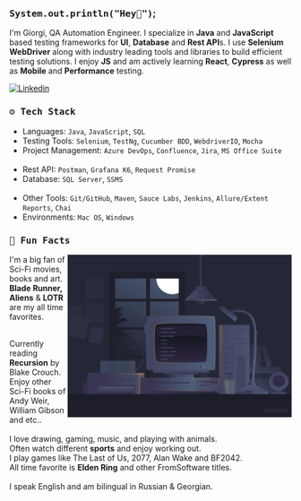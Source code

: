 ### <samp>System.out.println("Hey👋")</samp>;

<p align='left'>

I'm Giorgi, QA Automation Engineer. I specialize in <strong>Java</strong> and <strong>JavaScript</strong> based testing frameworks for <strong>UI</strong>, <strong>Database</strong> and <strong>Rest API</strong>s. I use <strong>Selenium WebDriver</strong> along with industry leading tools and libraries to build efficient testing solutions. I enjoy <strong>JS</strong> and am actively learning <strong>React</strong>, <strong>Cypress</strong> as well as <strong>Mobile</strong> and <strong>Performance</strong> testing.

</p>

<div align="left">

<a href="https://www.linkedin.com/in/giorgitsereteli/">![Linkedin](https://img.shields.io/badge/LinkedIn-0077B5?style=for-the-badge&logo=linkedin&logoColor=white)</a>

</div>

<h3 align='left'><samp>⚙️ Tech Stack</samp></h3>

- Languages: `Java`, `JavaScript`, `SQL`
- Testing Tools: `Selenium`, `TestNg`, `Cucumber BDD`, `WebdriverIO`, `Mocha`
- Project Management: `Azure DevOps`, `Confluence`, `Jira`, `MS Office Suite`</br></br>
- Rest API: `Postman`, `Grafana K6`, `Request Promise`
- Database: `SQL Server`, `SSMS`</br></br>
- Other Tools: `Git/GitHub`, `Maven`, `Sauce Labs`, `Jenkins`, `Allure/Extent Reports`, `Chai`
- Environments: `Mac OS`, `Windows`

<h3 align='left'><samp>🚀 Fun Facts</samp></h3>

<img align="right" width="400" height="290"  src="assets/code.gif" alt="animated gif with flashing lamp, pc and code on the screen" />
I'm a big fan of Sci-Fi movies, books and art.
<br><strong>Blade Runner, Aliens</strong> & <strong>LOTR</strong> are my all time favorites.
<br><br>

Currently reading <strong>Recursion</strong> by Blake Crouch.<br>Enjoy other Sci-Fi books of Andy Weir, William Gibson and etc..
<br><br>
I love drawing, gaming, music, and playing with animals.<br>Often watch different <strong>sports</strong> and enjoy working out.
<br>
I play games like The Last of Us, 2077, Alan Wake and BF2042.<br>
All time favorite is <strong>Elden Ring</strong> and other FromSoftware titles.<br><BR>
I speak English and am bilingual in Russian & Georgian.

